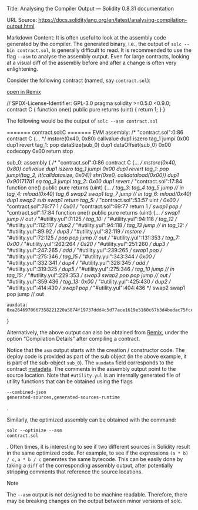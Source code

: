 Title: Analysing the Compiler Output — Solidity 0.8.31 documentation

URL Source: https://docs.soliditylang.org/en/latest/analysing-compilation-output.html

Markdown Content:
It is often useful to look at the assembly code generated by the compiler. The generated binary, i.e., the output of `solc --bin contract.sol`, is generally difficult to read. It is recommended to use the flag `--asm` to analyse the assembly output. Even for large contracts, looking at a visual diff of the assembly before and after a change is often very enlightening.

Consider the following contract (named, say `contract.sol`):

[open in Remix](https://remix.ethereum.org/?#language=solidity&version=0.8.31&code=Ly8gU1BEWC1MaWNlbnNlLUlkZW50aWZpZXI6IEdQTC0zLjAKcHJhZ21hIHNvbGlkaXR5ID49MC41LjAgPDAuOS4wOwpjb250cmFjdCBDIHsKICAgIGZ1bmN0aW9uIG9uZSgpIHB1YmxpYyBwdXJlIHJldHVybnMgKHVpbnQpIHsKICAgICAgICByZXR1cm4gMTsKICAgIH0KfQ==)

// SPDX-License-Identifier: GPL-3.0
pragma solidity >=0.5.0 <0.9.0;
contract C {
 function one() public pure returns (uint) {
 return 1;
 }
}

The following would be the output of `solc --asm contract.sol`

======= contract.sol:C =======
EVM assembly:
    /* "contract.sol":0:86  contract C {... */
  mstore(0x40, 0x80)
  callvalue
  dup1
  iszero
  tag_1
  jumpi
  0x00
  dup1
  revert
tag_1:
  pop
  dataSize(sub_0)
  dup1
  dataOffset(sub_0)
  0x00
  codecopy
  0x00
  return
stop

sub_0: assembly {
        /* "contract.sol":0:86  contract C {... */
      mstore(0x40, 0x80)
      callvalue
      dup1
      iszero
      tag_1
      jumpi
      0x00
      dup1
      revert
    tag_1:
      pop
      jumpi(tag_2, lt(calldatasize, 0x04))
      shr(0xe0, calldataload(0x00))
      dup1
      0x901717d1
      eq
      tag_3
      jumpi
    tag_2:
      0x00
      dup1
      revert
        /* "contract.sol":17:84  function one() public pure returns (uint) {... */
    tag_3:
      tag_4
      tag_5
      jump  // in
    tag_4:
      mload(0x40)
      tag_6
      swap2
      swap1
      tag_7
      jump  // in
    tag_6:
      mload(0x40)
      dup1
      swap2
      sub
      swap1
      return
    tag_5:
        /* "contract.sol":53:57  uint */
      0x00
        /* "contract.sol":76:77  1 */
      0x01
        /* "contract.sol":69:77  return 1 */
      swap1
      pop
        /* "contract.sol":17:84  function one() public pure returns (uint) {... */
      swap1
      jump  // out
        /* "#utility.yul":7:125   */
    tag_10:
        /* "#utility.yul":94:118   */
      tag_12
        /* "#utility.yul":112:117   */
      dup2
        /* "#utility.yul":94:118   */
      tag_13
      jump  // in
    tag_12:
        /* "#utility.yul":89:92   */
      dup3
        /* "#utility.yul":82:119   */
      mstore
        /* "#utility.yul":72:125   */
      pop
      pop
      jump  // out
        /* "#utility.yul":131:353   */
    tag_7:
      0x00
        /* "#utility.yul":262:264   */
      0x20
        /* "#utility.yul":251:260   */
      dup3
        /* "#utility.yul":247:265   */
      add
        /* "#utility.yul":239:265   */
      swap1
      pop
        /* "#utility.yul":275:346   */
      tag_15
        /* "#utility.yul":343:344   */
      0x00
        /* "#utility.yul":332:341   */
      dup4
        /* "#utility.yul":328:345   */
      add
        /* "#utility.yul":319:325   */
      dup5
        /* "#utility.yul":275:346   */
      tag_10
      jump  // in
    tag_15:
        /* "#utility.yul":229:353   */
      swap3
      swap2
      pop
      pop
      jump  // out
        /* "#utility.yul":359:436   */
    tag_13:
      0x00
        /* "#utility.yul":425:430   */
      dup2
        /* "#utility.yul":414:430   */
      swap1
      pop
        /* "#utility.yul":404:436   */
      swap2
      swap1
      pop
      jump  // out

    auxdata: 0xa2646970667358221220a5874f19737ddd4c5d77ace1619e5160c67b3d4bedac75fce908fed32d98899864736f6c637827302e382e342d646576656c6f702e323032312e332e33302b636f6d6d69742e65613065363933380058
}

Alternatively, the above output can also be obtained from [Remix](https://remix.ethereum.org/), under the option “Compilation Details” after compiling a contract.

Notice that the `asm` output starts with the creation / constructor code. The deploy code is provided as part of the sub object (in the above example, it is part of the sub-object `sub_0`). The `auxdata` field corresponds to the contract [metadata](https://docs.soliditylang.org/en/latest/metadata.html#encoding-of-the-metadata-hash-in-the-bytecode). The comments in the assembly output point to the source location. Note that `#utility.yul` is an internally generated file of utility functions that can be obtained using the flags 
```
--combined-json
generated-sources,generated-sources-runtime
```
.

Similarly, the optimized assembly can be obtained with the command: 
```
solc --optimize --asm
contract.sol
```
. Often times, it is interesting to see if two different sources in Solidity result in the same optimized code. For example, to see if the expressions `(a * b) / c`, `a * b / c` generates the same bytecode. This can be easily done by taking a `diff` of the corresponding assembly output, after potentially stripping comments that reference the source locations.

Note

The `--asm` output is not designed to be machine readable. Therefore, there may be breaking changes on the output between minor versions of solc.
